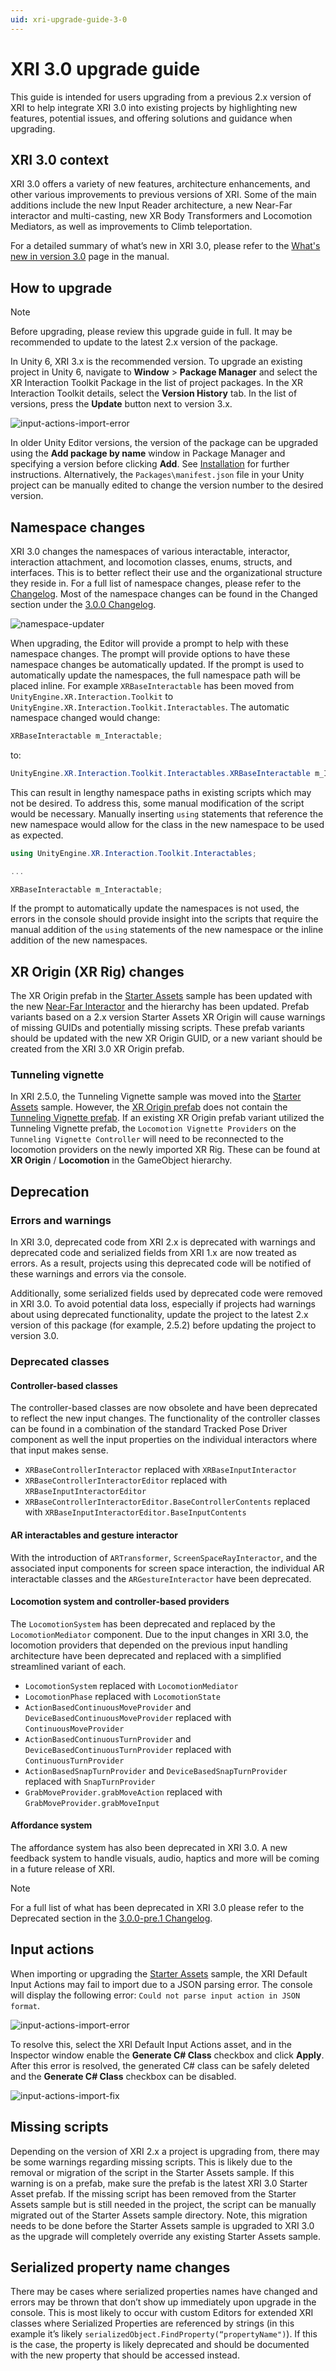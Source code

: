 ```yaml
---
uid: xri-upgrade-guide-3-0
---
```

# XRI 3.0 upgrade guide

This guide is intended for users upgrading from a previous 2.x version of XRI to help integrate XRI 3.0 into existing projects by highlighting new features, potential issues, and offering solutions and guidance when upgrading.

## XRI 3.0 context

XRI 3.0 offers a variety of new features, architecture enhancements, and other various improvements to previous versions of XRI. Some of the main additions include the new Input Reader architecture, a new Near-Far interactor and multi-casting, new XR Body Transformers and Locomotion Mediators, as well as improvements to Climb teleportation.

For a detailed summary of what’s new in XRI 3.0, please refer to the [What's new in version 3.0](whats-new-3.0.md) page in the manual.

## How to upgrade

> [!NOTE]
> Before upgrading, please review this upgrade guide in full. It may be recommended to update to the latest 2.x version of the package.

In Unity 6, XRI 3.x is the recommended version. To upgrade an existing project in Unity 6, navigate to **Window** &gt; **Package Manager** and select the XR Interaction Toolkit Package in the list of project packages. In the XR Interaction Toolkit details, select the **Version History** tab. In the list of versions, press the **Update** button next to version 3.x.

![input-actions-import-error](images/upgrade-guide/package-manager-upgrade.png)

In older Unity Editor versions, the version of the package can be upgraded using the **Add package by name** window in Package Manager and specifying a version before clicking **Add**. See [Installation](installation.md) for further instructions. Alternatively, the `Packages\manifest.json` file in your Unity project can be manually edited to change the version number to the desired version.

## Namespace changes

XRI 3.0 changes the namespaces of various interactable, interactor, interaction attachment, and locomotion classes, enums, structs, and interfaces. This is to better reflect their use and the organizational structure they reside in. For a full list of namespace changes, please refer to the [Changelog](../changelog/CHANGELOG.html). Most of the namespace changes can be found in the Changed section under the [3.0.0 Changelog](../changelog/CHANGELOG.html#300---2024-03-18).

![namespace-updater](images/upgrade-guide/namespace-updater.png)

When upgrading, the Editor will provide a prompt to help with these namespace changes. The prompt will provide options to have these namespace changes be automatically updated. If the prompt is used to automatically update the namespaces, the full namespace path will be placed inline. For example `XRBaseInteractable` has been moved from `UnityEngine.XR.Interaction.Toolkit` to `UnityEngine.XR.Interaction.Toolkit.Interactables`. The automatic namespace changed would change:

```csharp
XRBaseInteractable m_Interactable;
```

to:

```csharp
UnityEngine.XR.Interaction.Toolkit.Interactables.XRBaseInteractable m_Interactable;
```

This can result in lengthy namespace paths in existing scripts which may not be desired. To address this, some manual modification of the script would be necessary. Manually inserting `using` statements that reference the new namespace would allow for the class in the new namespace to be used as expected.

```csharp
using UnityEngine.XR.Interaction.Toolkit.Interactables;

...

XRBaseInteractable m_Interactable;
```

If the prompt to automatically update the namespaces is not used, the errors in the console should provide insight into the scripts that require the manual addition of the `using` statements of the new namespace or the inline addition of the new namespaces.

## XR Origin (XR Rig) changes

The XR Origin prefab in the [Starter Assets](samples-starter-assets.md) sample has been updated with the new [Near-Far Interactor](near-far-interactor.md) and the hierarchy has been updated. Prefab variants based on a 2.x version Starter Assets XR Origin will cause warnings of missing GUIDs and potentially missing scripts. These prefab variants should be updated with the new XR Origin GUID, or a new variant should be created from the XRI 3.0 XR Origin prefab.

### Tunneling vignette

In XRI 2.5.0, the Tunneling Vignette sample was moved into the [Starter Assets](xref:xri-samples-starter-assets) sample. However, the [XR Origin prefab](xref:xri-samples-starter-assets#prefabs) does not contain the [Tunneling Vignette prefab](xref:xri-samples-starter-assets#tunneling-vignette). If an existing XR Origin prefab variant utilized the Tunneling Vignette prefab, the `Locomotion Vignette Providers` on the `Tunneling Vignette Controller` will need to be reconnected to the locomotion providers on the newly imported XR Rig. These can be found at **XR Origin** / **Locomotion** in the GameObject hierarchy.

## Deprecation

### Errors and warnings

In XRI 3.0, deprecated code from XRI 2.x is deprecated with warnings and deprecated code and serialized fields from XRI 1.x are now treated as errors. As a result, projects using this deprecated code will be notified of these warnings and errors via the console.

Additionally, some serialized fields used by deprecated code were removed in XRI 3.0. To avoid potential data loss, especially if projects had warnings about using deprecated functionality, update the project to the latest 2.x version of this package (for example, 2.5.2) before updating the project to version 3.0.

### Deprecated classes

#### Controller-based classes

The controller-based classes are now obsolete and have been deprecated to reflect the new input changes. The functionality of the controller classes can be found in a combination of the standard Tracked Pose Driver component as well the input properties on the individual interactors where that input makes sense.

- `XRBaseControllerInteractor` replaced with `XRBaseInputInteractor`
- `XRBaseControllerInteractorEditor` replaced with `XRBaseInputInteractorEditor`
- `XRBaseControllerInteractorEditor.BaseControllerContents` replaced with `XRBaseInputInteractorEditor.BaseInputContents`

#### AR interactables and gesture interactor

With the introduction of `ARTransformer`, `ScreenSpaceRayInteractor`, and the associated input components for screen space interaction, the individual AR interactable classes and the `ARGestureInteractor` have been deprecated.

#### Locomotion system and controller-based providers

The `LocomotionSystem` has been deprecated and replaced by the `LocomotionMediator` component. Due to the input changes in XRI 3.0, the locomotion providers that depended on the previous input handling architecture have been deprecated and replaced with a simplified streamlined variant of each.

- `LocomotionSystem` replaced with `LocomotionMediator`
- `LocomotionPhase` replaced with `LocomotionState`
- `ActionBasedContinuousMoveProvider` and `DeviceBasedContinuousMoveProvider` replaced with `ContinuousMoveProvider`
- `ActionBasedContinuousTurnProvider` and `DeviceBasedContinuousTurnProvider` replaced with `ContinuousTurnProvider`
- `ActionBasedSnapTurnProvider` and `DeviceBasedSnapTurnProvider` replaced with `SnapTurnProvider`
- `GrabMoveProvider.grabMoveAction` replaced with `GrabMoveProvider.grabMoveInput`

#### Affordance system
The affordance system has also been deprecated in XRI 3.0. A new feedback system to handle visuals, audio, haptics and more will be coming in a future release of XRI.

> [!NOTE]
> For a full list of what has been deprecated in XRI 3.0 please refer to the Deprecated section in the [3.0.0-pre.1 Changelog](../changelog/CHANGELOG.html#300-pre1---2023-12-14).

## Input actions

When importing or upgrading the [Starter Assets](samples-starter-assets.md) sample, the XRI Default Input Actions may fail to import due to a JSON parsing error. The console will display the following error: `Could not parse input action in JSON format`.

![input-actions-import-error](images/upgrade-guide/input-actions-import-error.png)

To resolve this, select the XRI Default Input Actions asset, and in the Inspector window enable the **Generate C# Class** checkbox and click **Apply**. After this error is resolved, the generated C# class can be safely deleted and the **Generate C# Class** checkbox can be disabled.

![input-actions-import-fix](images/upgrade-guide/input-actions-import-error-fix.png)

## Missing scripts

Depending on the version of XRI 2.x a project is upgrading from, there may be some warnings regarding missing scripts. This is likely due to the removal or migration of the script in the Starter Assets sample. If this warning is on a prefab, make sure the prefab is the latest XRI 3.0 Starter Asset prefab. If the missing script has been removed from the Starter Assets sample but is still needed in the project, the script can be manually migrated out of the Starter Assets sample directory. Note, this migration needs to be done before the Starter Assets sample is upgraded to XRI 3.0 as the upgrade will completely override any existing Starter Assets sample.

## Serialized property name changes

There may be cases where serialized properties names have changed and errors may be thrown that don’t show up immediately upon upgrade in the console. This is most likely to occur with custom Editors for extended XRI classes where Serialized Properties are referenced by strings (in this example it’s likely `serializedObject.FindProperty(“propertyName")`). If this is the case, the property is likely deprecated and should be documented with the new property that should be accessed instead.
